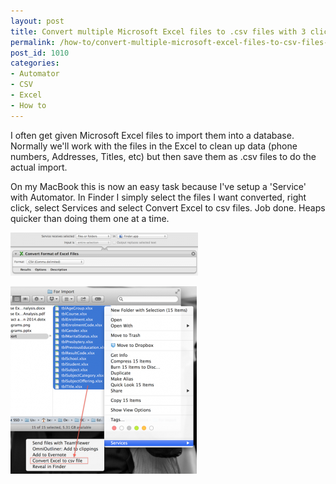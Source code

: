 ```yaml
---
layout: post
title: Convert multiple Microsoft Excel files to .csv files with 3 clicks
permalink: /how-to/convert-multiple-microsoft-excel-files-to-csv-files-with-3-clicks
post_id: 1010
categories:
- Automator
- CSV
- Excel
- How to
---
```


I often get given Microsoft Excel files to import them into a database. Normally we'll work with the files in the Excel to clean up data (phone numbers, Addresses, Titles, etc) but then save them as .csv files to do the actual import.

On my MacBook this is now an easy task because I've setup a 'Service' with Automator. In Finder I simply select the files I want converted, right click, select Services and select Convert Excel to csv files. Job done. Heaps quicker than doing them one at a time.

[![Screenshot of Convert Excel files to csv service in Automator](/images/Screenshot-2014-01-22-09.09.44-300x69.png)](/images/Screenshot-2014-01-22-09.09.44.png)

[![Screenshot showing service in use](/images/Screenshot-2014-01-22-09.18.49-298x300.png)](/images/Screenshot-2014-01-22-09.18.49.png)
